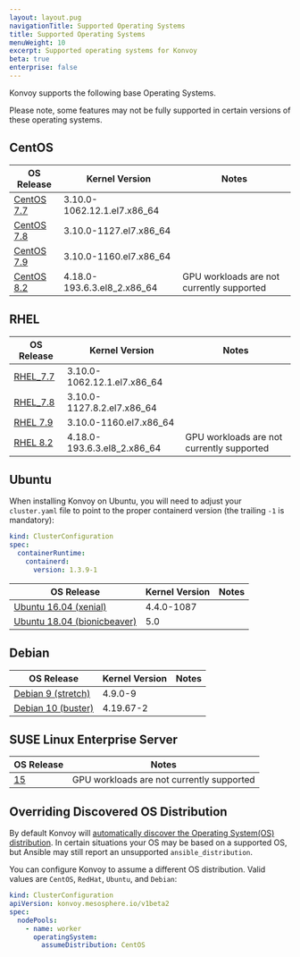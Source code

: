 ```yaml
---
layout: layout.pug
navigationTitle: Supported Operating Systems
title: Supported Operating Systems
menuWeight: 10
excerpt: Supported operating systems for Konvoy
beta: true
enterprise: false
---
```


Konvoy supports the following base Operating Systems.

Please note, some features may not be fully supported in certain versions of these operating systems.

## CentOS

| OS Release | Kernel Version | Notes |
|------------|----------------| ----- |
| [CentOS 7.7][centos7] | 3.10.0-1062.12.1.el7.x86_64 | |
| [CentOS 7.8][centos7] | 3.10.0-1127.el7.x86_64      | |
| [CentOS 7.9][centos7] | 3.10.0-1160.el7.x86_64      | |
| [CentOS 8.2][centos8] | 4.18.0-193.6.3.el8_2.x86_64 | GPU workloads are not currently supported |

## RHEL

| OS Release | Kernel Version | Notes |
|------------|----------------| ----- |
| [RHEL_7.7][rhel_7_7] | 3.10.0-1062.12.1.el7.x86_64 | |
| [RHEL_7.8][rhel_7_8] | 3.10.0-1127.8.2.el7.x86_64  | |
| [RHEL 7.9][rhel_7_9] | 3.10.0-1160.el7.x86_64      | |
| [RHEL 8.2][rhel_8_2] | 4.18.0-193.6.3.el8_2.x86_64 | GPU workloads are not currently supported |

## Ubuntu

When installing Konvoy on Ubuntu, you will need to adjust your `cluster.yaml` file to point to the proper containerd version (the trailing `-1` is mandatory):

```yaml
kind: ClusterConfiguration
spec:
  containerRuntime:
    containerd:
      version: 1.3.9-1
```

| OS Release | Kernel Version | Notes |
|------------|----------------| ----- |
| [Ubuntu 16.04 (xenial)][ubuntu_16] | 4.4.0-1087 | |
| [Ubuntu 18.04 (bionicbeaver)][ubuntu_18] | 5.0 | |

## Debian

| OS Release | Kernel Version | Notes |
|------------|----------------| ----- |
| [Debian 9 (stretch)][debian_9] | 4.9.0-9 | |
| [Debian 10 (buster)][debian_10] | 4.19.67-2 | |

## SUSE Linux Enterprise Server

| OS Release | Notes |
|------------| ----- |
| [15][suse_15] | GPU workloads are not currently supported |

## Overriding Discovered OS Distribution

By default Konvoy will [automatically discover the Operating System(OS) distribution][ansible_vars].
In certain situations your OS may be based on a supported OS, but Ansible may still report an unsupported `ansible_distribution`.

You can configure Konvoy to assume a different OS distribution. Valid values are `CentOS`, `RedHat`, `Ubuntu`, and `Debian`:

```yaml
kind: ClusterConfiguration
apiVersion: konvoy.mesosphere.io/v1beta2
spec:
  nodePools:
    - name: worker
      operatingSystem:
        assumeDistribution: CentOS
```

[ansible_vars]: https://docs.ansible.com/ansible/latest/user_guide/playbooks_variables.html
[centos7]: https://wiki.centos.org/action/show/Manuals/ReleaseNotes/CentOS7.2003
[centos8]: https://wiki.centos.org/action/show/Manuals/ReleaseNotes/CentOS8.2004
[rhel_7_7]: https://access.redhat.com/documentation/en-us/red_hat_enterprise_linux/7/html/7.7_release_notes/index
[rhel_7_8]: https://access.redhat.com/documentation/en-us/red_hat_enterprise_linux/7/html/7.8_release_notes/index
[rhel_7_9]: https://access.redhat.com/documentation/en-us/red_hat_enterprise_linux/7/html/7.9_release_notes/index
[rhel_8_2]: https://access.redhat.com/documentation/en-us/red_hat_enterprise_linux/8/html/8.2_release_notes/index
[ubuntu_16]: https://wiki.ubuntu.com/XenialXerus/ReleaseNotes
[ubuntu_18]: https://wiki.ubuntu.com/BionicBeaver/ReleaseNotes
[debian_9]: https://www.debian.org/releases/stretch/releasenotes
[debian_10]: https://www.debian.org/releases/buster/releasenotes
[suse_15]: https://documentation.suse.com/sles/15-SP1
